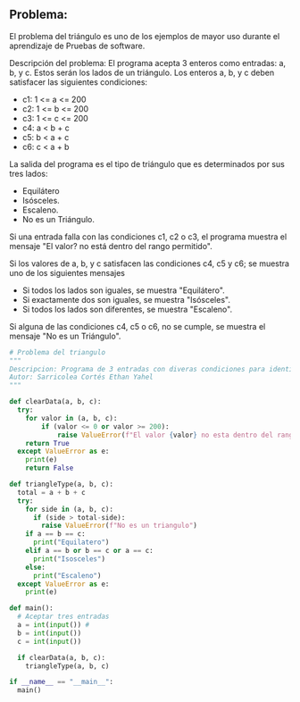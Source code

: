 ## Problema:

El problema del triángulo es uno de los ejemplos de mayor uso durante el aprendizaje de Pruebas de software.

Descripción del problema:
El programa acepta 3 enteros como entradas: a, b, y c. Estos serán los lados de un triángulo. Los enteros a, b, y c deben satisfacer las siguientes condiciones:

- c1: 1 <= a <= 200
- c2: 1 <= b <= 200
- c3: 1 <= c <= 200 
- c4: a < b + c
- c5: b < a + c
- c6: c < a + b

La salida del programa es el tipo de triángulo que es determinados por sus tres lados:
- Equilátero
- Isósceles.
- Escaleno.
- No es un Triángulo.

Si una entrada falla con las condiciones c1, c2 o c3, el programa muestra el mensaje "El valor? no está dentro del rango permitido".

Si los valores de a, b, y c satisfacen las condiciones c4, c5 y c6; se muestra uno de los siguientes mensajes

- Si todos los lados son iguales, se muestra "Equilátero".
- Si exactamente dos son iguales, se muestra "Isósceles".
- Si todos los lados son diferentes, se muestra "Escaleno".

Si alguna de las condiciones c4, c5 o c6, no se cumple, se muestra el mensaje "No es un Triángulo".

```py
# Problema del triangulo
"""
Descripcion: Programa de 3 entradas con diveras condiciones para identificar triangulo
Autor: Sarricolea Cortés Ethan Yahel
"""

def clearData(a, b, c):
  try: 
    for valor in (a, b, c):
        if (valor <= 0 or valor >= 200):
            raise ValueError(f"El valor {valor} no esta dentro del rango permitido")
    return True
  except ValueError as e:
    print(e)
    return False

def triangleType(a, b, c):
  total = a + b + c
  try:
    for side in (a, b, c):
      if (side > total-side):
        raise ValueError(f"No es un triangulo")
    if a == b == c:
      print("Equilatero")
    elif a == b or b == c or a == c:
      print("Isosceles")
    else:
      print("Escaleno")
  except ValueError as e:
    print(e)

def main():
  # Aceptar tres entradas
  a = int(input()) #
  b = int(input())
  c = int(input())

  if clearData(a, b, c):
    triangleType(a, b, c)

if __name__ == "__main__":
  main()
```
